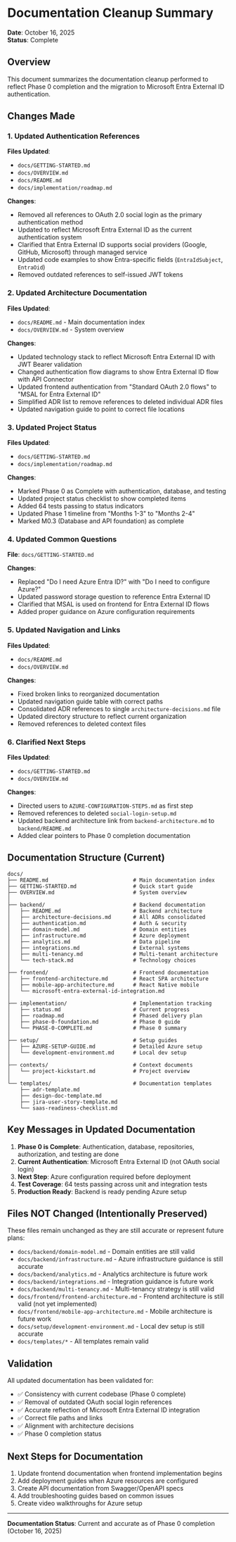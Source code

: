# Documentation Cleanup Summary

**Date**: October 16, 2025  
**Status**: Complete

## Overview

This document summarizes the documentation cleanup performed to reflect Phase 0 completion and the migration to Microsoft Entra External ID authentication.

## Changes Made

### 1. Updated Authentication References

**Files Updated**:
- `docs/GETTING-STARTED.md`
- `docs/OVERVIEW.md`
- `docs/README.md`
- `docs/implementation/roadmap.md`

**Changes**:
- Removed all references to OAuth 2.0 social login as the primary authentication method
- Updated to reflect Microsoft Entra External ID as the current authentication system
- Clarified that Entra External ID supports social providers (Google, GitHub, Microsoft) through managed service
- Updated code examples to show Entra-specific fields (`EntraIdSubject`, `EntraOid`)
- Removed outdated references to self-issued JWT tokens

### 2. Updated Architecture Documentation

**Files Updated**:
- `docs/README.md` - Main documentation index
- `docs/OVERVIEW.md` - System overview

**Changes**:
- Updated technology stack to reflect Microsoft Entra External ID with JWT Bearer validation
- Changed authentication flow diagrams to show Entra External ID flow with API Connector
- Updated frontend authentication from "Standard OAuth 2.0 flows" to "MSAL for Entra External ID"
- Simplified ADR list to remove references to deleted individual ADR files
- Updated navigation guide to point to correct file locations

### 3. Updated Project Status

**Files Updated**:
- `docs/GETTING-STARTED.md`
- `docs/implementation/roadmap.md`

**Changes**:
- Marked Phase 0 as Complete with authentication, database, and testing
- Updated project status checklist to show completed items
- Added 64 tests passing to status indicators
- Updated Phase 1 timeline from "Months 1-3" to "Months 2-4"
- Marked M0.3 (Database and API foundation) as complete

### 4. Updated Common Questions

**File**: `docs/GETTING-STARTED.md`

**Changes**:
- Replaced "Do I need Azure Entra ID?" with "Do I need to configure Azure?"
- Updated password storage question to reference Entra External ID
- Clarified that MSAL is used on frontend for Entra External ID flows
- Added proper guidance on Azure configuration requirements

### 5. Updated Navigation and Links

**Files Updated**:
- `docs/README.md`
- `docs/OVERVIEW.md`

**Changes**:
- Fixed broken links to reorganized documentation
- Updated navigation guide table with correct paths
- Consolidated ADR references to single `architecture-decisions.md` file
- Updated directory structure to reflect current organization
- Removed references to deleted context files

### 6. Clarified Next Steps

**Files Updated**:
- `docs/GETTING-STARTED.md`
- `docs/OVERVIEW.md`

**Changes**:
- Directed users to `AZURE-CONFIGURATION-STEPS.md` as first step
- Removed references to deleted `social-login-setup.md`
- Updated backend architecture link from `backend-architecture.md` to `backend/README.md`
- Added clear pointers to Phase 0 completion documentation

## Documentation Structure (Current)

```
docs/
├── README.md                           # Main documentation index
├── GETTING-STARTED.md                  # Quick start guide
├── OVERVIEW.md                         # System overview
│
├── backend/                            # Backend documentation
│   ├── README.md                       # Backend architecture
│   ├── architecture-decisions.md       # All ADRs consolidated
│   ├── authentication.md               # Auth & security
│   ├── domain-model.md                 # Domain entities
│   ├── infrastructure.md               # Azure deployment
│   ├── analytics.md                    # Data pipeline
│   ├── integrations.md                 # External systems
│   ├── multi-tenancy.md                # Multi-tenant architecture
│   └── tech-stack.md                   # Technology choices
│
├── frontend/                           # Frontend documentation
│   ├── frontend-architecture.md        # React SPA architecture
│   ├── mobile-app-architecture.md      # React Native mobile
│   └── microsoft-entra-external-id-integration.md
│
├── implementation/                     # Implementation tracking
│   ├── status.md                       # Current progress
│   ├── roadmap.md                      # Phased delivery plan
│   ├── phase-0-foundation.md           # Phase 0 guide
│   └── PHASE-0-COMPLETE.md             # Phase 0 summary
│
├── setup/                              # Setup guides
│   ├── AZURE-SETUP-GUIDE.md            # Detailed Azure setup
│   └── development-environment.md      # Local dev setup
│
├── contexts/                           # Context documents
│   └── project-kickstart.md            # Project overview
│
└── templates/                          # Documentation templates
    ├── adr-template.md
    ├── design-doc-template.md
    ├── jira-user-story-template.md
    └── saas-readiness-checklist.md
```

## Key Messages in Updated Documentation

1. **Phase 0 is Complete**: Authentication, database, repositories, authorization, and testing are done
2. **Current Authentication**: Microsoft Entra External ID (not OAuth social login)
3. **Next Step**: Azure configuration required before deployment
4. **Test Coverage**: 64 tests passing across unit and integration tests
5. **Production Ready**: Backend is ready pending Azure setup

## Files NOT Changed (Intentionally Preserved)

These files remain unchanged as they are still accurate or represent future plans:

- `docs/backend/domain-model.md` - Domain entities are still valid
- `docs/backend/infrastructure.md` - Azure infrastructure guidance is still accurate
- `docs/backend/analytics.md` - Analytics architecture is future work
- `docs/backend/integrations.md` - Integration guidance is future work
- `docs/backend/multi-tenancy.md` - Multi-tenancy strategy is still valid
- `docs/frontend/frontend-architecture.md` - Frontend architecture is still valid (not yet implemented)
- `docs/frontend/mobile-app-architecture.md` - Mobile architecture is future work
- `docs/setup/development-environment.md` - Local dev setup is still accurate
- `docs/templates/*` - All templates remain valid

## Validation

All updated documentation has been validated for:
- ✅ Consistency with current codebase (Phase 0 complete)
- ✅ Removal of outdated OAuth social login references
- ✅ Accurate reflection of Microsoft Entra External ID integration
- ✅ Correct file paths and links
- ✅ Alignment with architecture decisions
- ✅ Phase 0 completion status

## Next Steps for Documentation

1. Update frontend documentation when frontend implementation begins
2. Add deployment guides when Azure resources are configured
3. Create API documentation from Swagger/OpenAPI specs
4. Add troubleshooting guides based on common issues
5. Create video walkthroughs for Azure setup

---

**Documentation Status**: Current and accurate as of Phase 0 completion (October 16, 2025)

